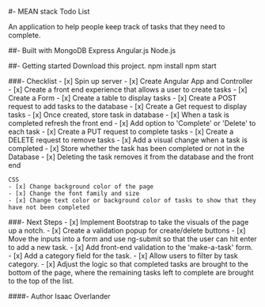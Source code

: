 #- MEAN stack Todo List

  An application to help people keep track of tasks that they need to complete.

##- Built with
    MongoDB
    Express
    Angular.js
    Node.js

##- Getting started
    Download this project.
    npm install
    npm start

###- Checklist
    - [x] Spin up server
    - [x] Create Angular App and Controller
    - [x] Create a front end experience that allows a user to create tasks
        - [x] Create a Form
        - [x] Create a table to display tasks
        - [x] Create a POST request to add tasks to the database
        - [x] Create a Get request to display tasks
    - [x] Once created, store task in database
    - [x] When a task is completed refresh the front end
    - [x] Add option to 'Complete' or 'Delete' to each task
        - [x] Create a PUT request to complete tasks
        - [x] Create a DELETE request to remove tasks
    - [x] Add a visual change when a task is completed
    - [x] Store whether the task has been completed or not in the Database
    - [x] Deleting the task removes it from the database and the front end

    CSS
    - [x] Change background color of the page
    - [x] Change the font family and size
    - [x] Change text color or background color of tasks to show that they have not been completed

###- Next Steps
    - [x] Implement Bootstrap to take the visuals of the page up a notch.
    - [x] Create a validation popup for create/delete buttons
    - [x] Move the inputs into a form and use ng-submit so that the user can hit enter to add a new task.
    - [x] Add front-end validation to the 'make-a-task' form.
    - [x] Add a category field for the task.
    - [x] Allow users to filter by task category.
    - [x] Adjust the logic so that completed tasks are brought to the bottom of the page, where the remaining tasks left to complete are brought to the top of the list.

####- Author
    Isaac Overlander